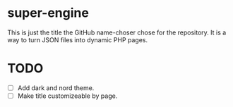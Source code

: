# super-engine
This is just the title the GitHub name-choser chose for the repository. It is a way to turn JSON files into dynamic PHP pages.

# TODO
 - [ ] Add dark and nord theme.
 - [ ] Make title customizeable by page.
